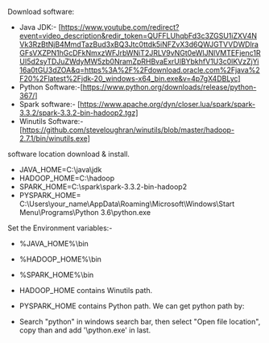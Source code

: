Download software:
- Java JDK:- [https://www.youtube.com/redirect?event=video_description&redir_token=QUFFLUhqbFd3c3ZGSU1iZXV4NVk3RzBtNjB4MmdTazBud3xBQ3Jtc0ttdk5iNFZvX3d6QWJGTVVDWDlraGFsVXZPN1hGcDFkNmxzWFJrbWNiT2JRLV9vNGt0eWlJNlVMTEFjenc1RUI5d2syTDJuZWdyMW5zb0NramZpRHBvaExrUlBYbkhfV1U3c0lKVzZjYi16a0tGU3dZOA&q=https%3A%2F%2Fdownload.oracle.com%2Fjava%2F20%2Flatest%2Fjdk-20_windows-x64_bin.exe&v=4p7gX4DBLyc]
- Python Software:-[https://www.python.org/downloads/release/python-367/]
- Spark software:- [https://www.apache.org/dyn/closer.lua/spark/spark-3.3.2/spark-3.3.2-bin-hadoop2.tgz]
- Winutils Software:- [https://github.com/steveloughran/winutils/blob/master/hadoop-2.7.1/bin/winutils.exe]

software location download & install. 
- JAVA_HOME=C:\java\jdk
- HADOOP_HOME=C:\hadoop
- SPARK_HOME=C:\spark\spark-3.3.2-bin-hadoop2
- PYSPARK_HOME= C:\Users\your_name\AppData\Roaming\Microsoft\Windows\Start Menu\Programs\Python 3.6\python.exe

Set the Environment variables:-
- %JAVA_HOME%\bin
- %HADOOP_HOME%\bin
- %SPARK_HOME%\bin

- HADOOP_HOME contains Winutils path.
- PYSPARK_HOME contains Python path. We can get python path by:
- Search "python" in windows search bar, then select "Open file location", copy than and add '\python.exe' in last.

